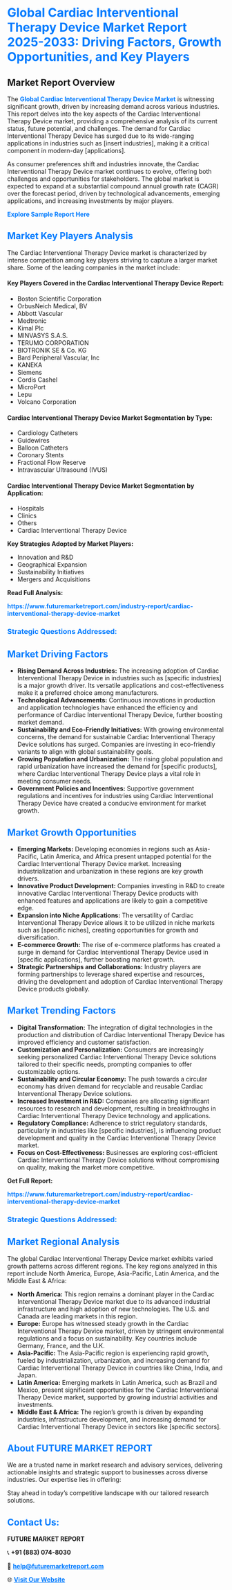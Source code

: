 <h1 style="color: #007BFF;">Global Cardiac Interventional Therapy Device Market Report 2025-2033: Driving Factors, Growth Opportunities, and Key Players</h1>

<section id="overview">
<h2>Market Report Overview</h2>
<p>The <a href="https://www.futuremarketreport.com/industry-report/cardiac-interventional-therapy-device-market" style="color: #007BFF; text-decoration: none;"><strong>Global Cardiac Interventional Therapy Device Market</strong></a> is witnessing significant growth, driven by increasing demand across various industries. This report delves into the key aspects of the Cardiac Interventional Therapy Device market, providing a comprehensive analysis of its current status, future potential, and challenges. The demand for Cardiac Interventional Therapy Device has surged due to its wide-ranging applications in industries such as [insert industries], making it a critical component in modern-day [applications].</p>
<p>As consumer preferences shift and industries innovate, the Cardiac Interventional Therapy Device market continues to evolve, offering both challenges and opportunities for stakeholders. The global market is expected to expand at a substantial compound annual growth rate (CAGR) over the forecast period, driven by technological advancements, emerging applications, and increasing investments by major players.</p>
</section>

<section id="overview">
<p><a href="https://www.futuremarketreport.com/request-sample/reportId=122894" style="color: #007BFF; text-decoration: none;"><strong>Explore Sample Report Here</strong></a></p>
</section>

<section id="key-players">
<h2 style="color: #007BFF;">Market Key Players Analysis</h2>
<p>The Cardiac Interventional Therapy Device market is characterized by intense competition among key players striving to capture a larger market share. Some of the leading companies in the market include:</p>
<h4>Key Players Covered in the Cardiac Interventional Therapy Device Report:</h4>
<ul><li>Boston Scientific Corporation</li><li>OrbusNeich Medical, BV</li><li>Abbott Vascular</li><li>Medtronic</li><li>Kimal Plc</li><li>MINVASYS S.A.S.</li><li>TERUMO CORPORATION</li><li>BIOTRONIK SE &amp; Co. KG</li><li>Bard Peripheral Vascular, Inc</li><li>KANEKA</li><li>Siemens</li><li>Cordis Cashel</li><li>MicroPort</li><li>Lepu</li><li>Volcano Corporation</li></ul>
<h4>Cardiac Interventional Therapy Device Market Segmentation by Type:</h4>
<ul><li>Cardiology Catheters</li><li>Guidewires</li><li>Balloon Catheters</li><li>Coronary Stents</li><li>Fractional Flow Reserve</li><li>Intravascular Ultrasound (IVUS)</li></ul>

<h4>Cardiac Interventional Therapy Device Market Segmentation by Application:</h4>
<ul><li>Hospitals</li><li>Clinics</li><li>Others</li><li>Cardiac Interventional Therapy Device</li></ul>
<p><strong>Key Strategies Adopted by Market Players:</strong></p>
<ul>
<li>Innovation and R&D</li>
<li>Geographical Expansion</li>
<li>Sustainability Initiatives</li>
<li>Mergers and Acquisitions</li>
</ul>
</section>

<section>
<p><strong>Read Full Analysis: </strong></p><a href="https://www.futuremarketreport.com/industry-report/cardiac-interventional-therapy-device-market" style="color: #007BFF; text-decoration: none;"><strong>https://www.futuremarketreport.com/industry-report/cardiac-interventional-therapy-device-market</strong></a>
<h3 style="color: #007BFF;">Strategic Questions Addressed:</h3>
</section>

<section id="driving-factors">
<h2 style="color: #007BFF;">Market Driving Factors</h2>
<ul>
<li><strong>Rising Demand Across Industries:</strong> The increasing adoption of Cardiac Interventional Therapy Device in industries such as [specific industries] is a major growth driver. Its versatile applications and cost-effectiveness make it a preferred choice among manufacturers.</li>
<li><strong>Technological Advancements:</strong> Continuous innovations in production and application technologies have enhanced the efficiency and performance of Cardiac Interventional Therapy Device, further boosting market demand.</li>
<li><strong>Sustainability and Eco-Friendly Initiatives:</strong> With growing environmental concerns, the demand for sustainable Cardiac Interventional Therapy Device solutions has surged. Companies are investing in eco-friendly variants to align with global sustainability goals.</li>
<li><strong>Growing Population and Urbanization:</strong> The rising global population and rapid urbanization have increased the demand for [specific products], where Cardiac Interventional Therapy Device plays a vital role in meeting consumer needs.</li>
<li><strong>Government Policies and Incentives:</strong> Supportive government regulations and incentives for industries using Cardiac Interventional Therapy Device have created a conducive environment for market growth.</li>
</ul>
</section>

<section id="growth-opportunities">
<h2 style="color: #007BFF;">Market Growth Opportunities</h2>
<ul>
<li><strong>Emerging Markets:</strong> Developing economies in regions such as Asia-Pacific, Latin America, and Africa present untapped potential for the Cardiac Interventional Therapy Device market. Increasing industrialization and urbanization in these regions are key growth drivers.</li>
<li><strong>Innovative Product Development:</strong> Companies investing in R&D to create innovative Cardiac Interventional Therapy Device products with enhanced features and applications are likely to gain a competitive edge.</li>
<li><strong>Expansion into Niche Applications:</strong> The versatility of Cardiac Interventional Therapy Device allows it to be utilized in niche markets such as [specific niches], creating opportunities for growth and diversification.</li>
<li><strong>E-commerce Growth:</strong> The rise of e-commerce platforms has created a surge in demand for Cardiac Interventional Therapy Device used in [specific applications], further boosting market growth.</li>
<li><strong>Strategic Partnerships and Collaborations:</strong> Industry players are forming partnerships to leverage shared expertise and resources, driving the development and adoption of Cardiac Interventional Therapy Device products globally.</li>
</ul>
</section>

<section id="trending-factors">
<h2 style="color: #007BFF;">Market Trending Factors</h2>
<ul>
<li><strong>Digital Transformation:</strong> The integration of digital technologies in the production and distribution of Cardiac Interventional Therapy Device has improved efficiency and customer satisfaction.</li>
<li><strong>Customization and Personalization:</strong> Consumers are increasingly seeking personalized Cardiac Interventional Therapy Device solutions tailored to their specific needs, prompting companies to offer customizable options.</li>
<li><strong>Sustainability and Circular Economy:</strong> The push towards a circular economy has driven demand for recyclable and reusable Cardiac Interventional Therapy Device solutions.</li>
<li><strong>Increased Investment in R&D:</strong> Companies are allocating significant resources to research and development, resulting in breakthroughs in Cardiac Interventional Therapy Device technology and applications.</li>
<li><strong>Regulatory Compliance:</strong> Adherence to strict regulatory standards, particularly in industries like [specific industries], is influencing product development and quality in the Cardiac Interventional Therapy Device market.</li>
<li><strong>Focus on Cost-Effectiveness:</strong> Businesses are exploring cost-efficient Cardiac Interventional Therapy Device solutions without compromising on quality, making the market more competitive.</li>
</ul>
</section>

<section>
<p><strong>Get Full Report: </strong></p><a href="https://www.futuremarketreport.com/industry-report/cardiac-interventional-therapy-device-market" style="color: #007BFF; text-decoration: none;"><strong>https://www.futuremarketreport.com/industry-report/cardiac-interventional-therapy-device-market</strong></a>
<h3 style="color: #007BFF;">Strategic Questions Addressed:</h3>
</section>


<section id="regional-analysis">
<h2 style="color: #007BFF;">Market Regional Analysis</h2>
<p>The global Cardiac Interventional Therapy Device market exhibits varied growth patterns across different regions. The key regions analyzed in this report include North America, Europe, Asia-Pacific, Latin America, and the Middle East & Africa:</p>
<ul>
<li><strong>North America:</strong> This region remains a dominant player in the Cardiac Interventional Therapy Device market due to its advanced industrial infrastructure and high adoption of new technologies. The U.S. and Canada are leading markets in this region.</li>
<li><strong>Europe:</strong> Europe has witnessed steady growth in the Cardiac Interventional Therapy Device market, driven by stringent environmental regulations and a focus on sustainability. Key countries include Germany, France, and the U.K.</li>
<li><strong>Asia-Pacific:</strong> The Asia-Pacific region is experiencing rapid growth, fueled by industrialization, urbanization, and increasing demand for Cardiac Interventional Therapy Device in countries like China, India, and Japan.</li>
<li><strong>Latin America:</strong> Emerging markets in Latin America, such as Brazil and Mexico, present significant opportunities for the Cardiac Interventional Therapy Device market, supported by growing industrial activities and investments.</li>
<li><strong>Middle East & Africa:</strong> The region’s growth is driven by expanding industries, infrastructure development, and increasing demand for Cardiac Interventional Therapy Device in sectors like [specific sectors].</li>
</ul>
</section>

<footer>
<h2 style="color: #007BFF;">About FUTURE MARKET REPORT</h2>
<p>We are a trusted name in market research and advisory services, delivering actionable insights and strategic support to businesses across diverse industries. Our expertise lies in offering:</p>

<p>Stay ahead in today’s competitive landscape with our tailored research solutions.</p>

<h2 style="color: #007BFF;">Contact Us:</h2>
<p><strong>FUTURE MARKET REPORT</strong></p>
<p>📞 <strong>+91 (883) 074-8030</strong></p>
<p>📧 <strong><a href="mailto:help@futuremarketreport.com" style="color: #007BFF;">help@futuremarketreport.com</a></strong></p>
<p>🌐 <strong><a href="https://www.futuremarketreport.com/" style="color: #007BFF;">Visit Our Website</a></strong></p>
</footer>
